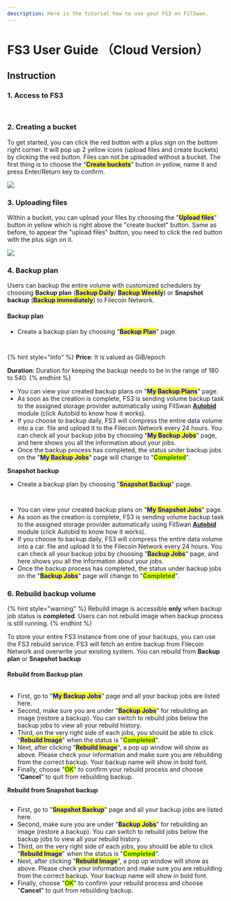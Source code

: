 ```yaml
---
description: Here is the tutorial how to use your FS3 on FilSwan.
---
```


# FS3 User Guide （Cloud Version）

## Instruction

### 1. Access to FS3

<figure><img src="../.gitbook/assets/截圖 2022-08-30 下午3.58.19.png" alt=""><figcaption></figcaption></figure>

<figure><img src="../.gitbook/assets/截圖 2022-08-30 下午4.01.08.png" alt=""><figcaption></figcaption></figure>

### 2.  Creating a bucket

To get started, you can click the red button with a plus sign on the bottom right corner. It will pop up 2 yellow icons (upload files and create buckets) by clicking the red button. Files can not be uploaded without a bucket. The first thing is to choose the "<mark style="color:blue;">**Create buckets**</mark>" button in yellow, name it and press Enter/Return key to confirm.&#x20;

![](../.gitbook/assets/WechatIMG284.jpeg)

### 3. Uploading files

Within a bucket, you can upload your files by choosing the "<mark style="color:blue;">**Upload files**</mark>" button in yellow which is right above the "create bucket" button. Same as before, to appear the "upload files" button, you need to click the red button with the plus sign on it.&#x20;

![](../.gitbook/assets/WeChat5cf513347fdac1e75f21ab1c684bb5e1.png)

### 4. Backup plan

Users can backup the entire volume with customized schedulers by choosing **Backup plan** (<mark style="color:blue;">**Backup Daily**</mark>/ <mark style="color:blue;">**Backup Weekly**</mark>) or **Snapshot backup** (<mark style="color:blue;">**Backup immediately**</mark>) to Filecoin Network.&#x20;

####

#### Backup plan

* Create a backup plan by choosing "<mark style="color:blue;">**Backup Plan**</mark>" page.&#x20;

<figure><img src="../.gitbook/assets/截圖 2022-08-30 下午4.35.29.png" alt=""><figcaption></figcaption></figure>

<figure><img src="../.gitbook/assets/截圖 2022-08-30 下午4.39.04.png" alt=""><figcaption></figcaption></figure>

{% hint style="info" %}
**Price**: It is valued as GiB/epoch

**Duration**: Duration for keeping the backup needs to be in the range of 180 to 540.&#x20;
{% endhint %}

* You can view your created backup plans on "<mark style="color:blue;">**My Backup Plans**</mark>" page.
* As soon as the creation is complete, FS3 is sending volume backup task to the assigned storage provider automatically using FilSwan [**Autobid**](https://docs.filswan.com/filswan-platform/overview/filswan-auction-system) module (click Autobid to know how it works).&#x20;
* If you choose to backup daily,  FS3 will compress the entire data volume into a car. file and upload it to the Filecoin Network every 24 hours. You can check all your backup jobs by choosing "<mark style="color:blue;">**My Backup Jobs**</mark>" page, and here shows you all the information about your jobs.
* Once the backup process has completed, the status under backup jobs on the "<mark style="color:blue;">**My Backup Jobs**</mark>" page will change to "<mark style="color:green;">**Completed**</mark>".



**Snapshot backup**

* Create a backup plan by choosing "<mark style="color:blue;">**Snapshot Backup**</mark>" page.

<figure><img src="../.gitbook/assets/截圖 2022-08-30 下午4.40.38.png" alt=""><figcaption></figcaption></figure>

<figure><img src="../.gitbook/assets/截圖 2022-08-30 下午4.42.51.png" alt=""><figcaption></figcaption></figure>

* You can view your created backup plans on "<mark style="color:blue;">**My Snapshot Jobs**</mark>" page.
* As soon as the creation is complete, FS3 is sending volume backup task to the assigned storage provider automatically using FilSwan [**Autobid**](https://docs.filswan.com/filswan-platform/overview/filswan-auction-system) module (click Autobid to know how it works).&#x20;
* If you choose to backup daily,  FS3 will compress the entire data volume into a car. file and upload it to the Filecoin Network every 24 hours. You can check all your backup jobs by choosing "<mark style="color:blue;">**Backup Jobs**</mark>" page, and here shows you all the information about your jobs.
* Once the backup process has completed, the status under backup jobs on the "<mark style="color:blue;">**Backup Jobs**</mark>" page will change to "<mark style="color:green;">**Completed**</mark>".

### 6. Rebuild backup volume&#x20;

{% hint style="warning" %}
Rebuild image is accessible **only** when backup job status is **completed**. Users can not rebuild image when backup process is still running.
{% endhint %}

To store your entire FS3 instance from one of your backups, you can use the FS3 rebuild service. FS3 will fetch an entire backup from Filecoin Network and overwrite your existing system.  You can rebuild from **Backup plan** or **Snapshot backup**



#### **Rebuild from Backup plan**

<figure><img src="../.gitbook/assets/截圖 2022-08-30 下午4.44.49.png" alt=""><figcaption></figcaption></figure>

* &#x20;First, go to "<mark style="color:blue;">**My Backup Jobs**</mark>" page and all your backup jobs are listed here.
* &#x20;Second, make sure you are under "<mark style="color:blue;">**Backup Jobs**</mark>" for rebuilding an image (restore a backup). You can switch to rebuild jobs below the backup jobs to view all your rebuild history.
* Third, on the very right side of each jobs, you should be able to click "<mark style="color:blue;">**Rebuild Image**</mark>" when the status is "<mark style="color:green;">**Completed**</mark>".
* Next, after clicking "<mark style="color:blue;">**Rebuild Image**</mark>", a pop up window will show as above. Please check your information and make sure you are rebuilding from the correct backup. Your backup name will show in bold font.&#x20;
* Finally, choose "<mark style="color:green;">**OK**</mark>" to confirm your rebuild process and choose "**Cancel**" to quit from rebuilding backup.&#x20;



**Rebuild from Snapshot backup**

<figure><img src="../.gitbook/assets/截圖 2022-08-30 下午4.48.18.png" alt=""><figcaption></figcaption></figure>

* First, go to "<mark style="color:blue;">**Snapshot Backup**</mark>" page and all your backup jobs are listed here.
* &#x20;Second, make sure you are under "<mark style="color:blue;">**Backup Jobs**</mark>" for rebuilding an image (restore a backup). You can switch to rebuild jobs below the backup jobs to view all your rebuild history.
* Third, on the very right side of each jobs, you should be able to click "<mark style="color:blue;">**Rebuild Image**</mark>" when the status is "<mark style="color:green;">**Completed**</mark>".
* Next, after clicking "<mark style="color:blue;">**Rebuild Image**</mark>", a pop up window will show as above. Please check your information and make sure you are rebuilding from the correct backup. Your backup name will show in bold font.&#x20;
* Finally, choose "<mark style="color:green;">**OK**</mark>" to confirm your rebuild process and choose "**Cancel**" to quit from rebuilding backup.&#x20;

